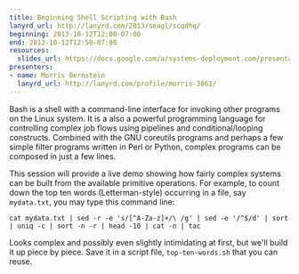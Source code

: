 ```yaml
---
title: Beginning Shell Scripting with Bash
lanyrd_url: http://lanyrd.com/2013/seagl/scqdhq/
beginning: 2013-10-12T12:00-07:00
end: 2013-10-12T12:50-07:00
resources:
  slides_url: https://docs.google.com/a/systems-deployment.com/presentation/d/1W1plgpZ4S9qgvt-5MWyAbty26uHpu-K-Fe5qfM61u3I/
presenters:
- name: Morris Bernstein
  lanyrd_url: http://lanyrd.com/profile/morris-3861/
---
```


Bash is a shell with a command-line interface for invoking other programs on the Linux system. It is a also a powerful programming language for controlling complex job flows using pipelines and conditional/looping constructs. Combined with the GNU coreutils programs and perhaps a few simple filter programs written in Perl or Python, complex programs can be composed in just a few lines.

This session will provide a live demo showing how fairly complex systems can be built from the available primitive operations. For example, to count down the top ten words (Letterman-style) occurring in a file, say `mydata.txt`, you may type this command line:

    cat mydata.txt | sed -r -e 's/[^A-Za-z]+/\ /g' | sed -e '/^$/d' | sort | uniq -c | sort -n -r | head -10 | cat -n | tac

Looks complex and possibly even slightly intimidating at first, but we'll build it up piece by piece. Save it in a script file, `top-ten-words.sh` that you can reuse.
